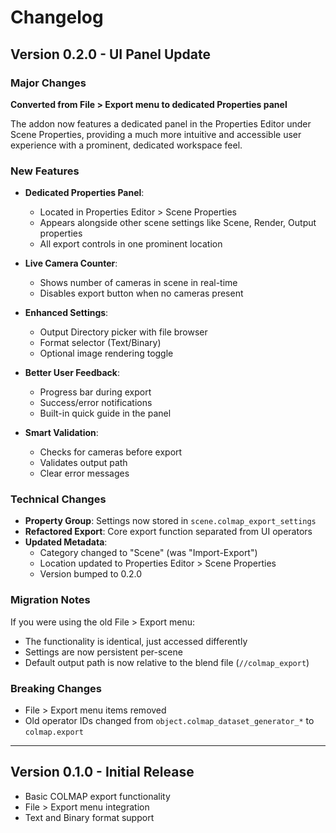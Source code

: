# Changelog

## Version 0.2.0 - UI Panel Update

### Major Changes

**Converted from File > Export menu to dedicated Properties panel**

The addon now features a dedicated panel in the Properties Editor under Scene Properties, providing a much more intuitive and accessible user experience with a prominent, dedicated workspace feel.

### New Features

- **Dedicated Properties Panel**: 
  - Located in Properties Editor > Scene Properties
  - Appears alongside other scene settings like Scene, Render, Output properties
  - All export controls in one prominent location

- **Live Camera Counter**: 
  - Shows number of cameras in scene in real-time
  - Disables export button when no cameras present

- **Enhanced Settings**:
  - Output Directory picker with file browser
  - Format selector (Text/Binary)
  - Optional image rendering toggle

- **Better User Feedback**:
  - Progress bar during export
  - Success/error notifications
  - Built-in quick guide in the panel

- **Smart Validation**:
  - Checks for cameras before export
  - Validates output path
  - Clear error messages

### Technical Changes

- **Property Group**: Settings now stored in `scene.colmap_export_settings`
- **Refactored Export**: Core export function separated from UI operators
- **Updated Metadata**: 
  - Category changed to "Scene" (was "Import-Export")
  - Location updated to Properties Editor > Scene Properties
  - Version bumped to 0.2.0

### Migration Notes

If you were using the old File > Export menu:
- The functionality is identical, just accessed differently
- Settings are now persistent per-scene
- Default output path is now relative to the blend file (`//colmap_export`)

### Breaking Changes

- File > Export menu items removed
- Old operator IDs changed from `object.colmap_dataset_generator_*` to `colmap.export`

---

## Version 0.1.0 - Initial Release

- Basic COLMAP export functionality
- File > Export menu integration
- Text and Binary format support

